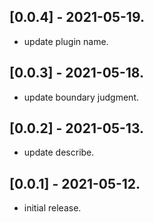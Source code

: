 ## [0.0.4] - 2021-05-19.

* update plugin name.
## [0.0.3] - 2021-05-18.

* update boundary judgment.
## [0.0.2] - 2021-05-13.

* update describe.
## [0.0.1] - 2021-05-12.

* initial release.
